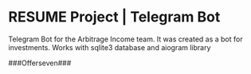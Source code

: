 # RESUME Project | Telegram Bot

Telegram Bot for the Arbitrage Income team. It was created as a bot for investments.
Works with sqlite3 database and aiogram library

###Offerseven###
